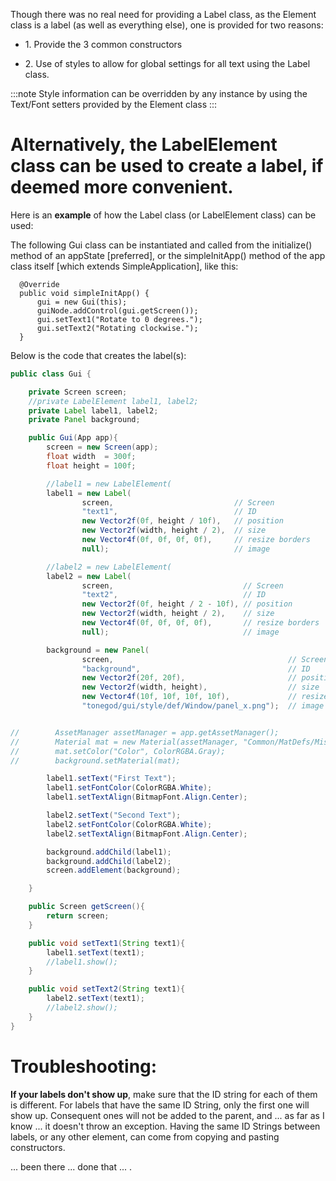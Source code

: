 Though there was no real need for providing a Label class, as the
Element class is a label (as well as everything else), one is provided
for two reasons:

-   1\. Provide the 3 common constructors

-   2\. Use of styles to allow for global settings for all text using
    the Label class.

:::note
Style information can be overridden by any instance by using the
Text/Font setters provided by the Element class
:::

Alternatively, the LabelElement class can be used to create a label, if deemed more convenient.
===============================================================================================

Here is an **example** of how the Label class (or LabelElement class)
can be used:

The following Gui class can be instantiated and called from the
initialize() method of an appState \[preferred\], or the simpleInitApp()
method of the app class itself \[which extends SimpleApplication\], like
this:

      @Override
      public void simpleInitApp() {
          gui = new Gui(this);
          guiNode.addControl(gui.getScreen());
          gui.setText1("Rotate to 0 degrees.");
          gui.setText2("Rotating clockwise.");
      }

Below is the code that creates the label(s):

```java
public class Gui {

    private Screen screen;
    //private LabelElement label1, label2;
    private Label label1, label2;
    private Panel background;

    public Gui(App app){
        screen = new Screen(app);
        float width  = 300f;
        float height = 100f;

        //label1 = new LabelElement(
        label1 = new Label(
                screen,                           // Screen
                "text1",                          // ID
                new Vector2f(0f, height / 10f),   // position
                new Vector2f(width, height / 2),  // size
                new Vector4f(0f, 0f, 0f, 0f),     // resize borders
                null);                            // image

        //label2 = new LabelElement(
        label2 = new Label(
                screen,                             // Screen
                "text2",                            // ID
                new Vector2f(0f, height / 2 - 10f), // position
                new Vector2f(width, height / 2),    // size
                new Vector4f(0f, 0f, 0f, 0f),       // resize borders
                null);                              // image

        background = new Panel(
                screen,                                       // Screen
                "background",                                 // ID
                new Vector2f(20f, 20f),                       // position
                new Vector2f(width, height),                  // size
                new Vector4f(10f, 10f, 10f, 10f),             // resize borders
                "tonegod/gui/style/def/Window/panel_x.png");  // image


//        AssetManager assetManager = app.getAssetManager();
//        Material mat = new Material(assetManager, "Common/MatDefs/Misc/Unshaded.j3md");
//        mat.setColor("Color", ColorRGBA.Gray);
//        background.setMaterial(mat);

        label1.setText("First Text");
        label1.setFontColor(ColorRGBA.White);
        label1.setTextAlign(BitmapFont.Align.Center);

        label2.setText("Second Text");
        label2.setFontColor(ColorRGBA.White);
        label2.setTextAlign(BitmapFont.Align.Center);

        background.addChild(label1);
        background.addChild(label2);
        screen.addElement(background);

    }

    public Screen getScreen(){
        return screen;
    }

    public void setText1(String text1){
        label1.setText(text1);
        //label1.show();
    }

    public void setText2(String text1){
        label2.setText(text1);
        //label2.show();
    }
}
```

Troubleshooting:
================

**If your labels don't show up**, make sure that the ID string for each
of them is different. For labels that have the same ID String, only the
first one will show up. Consequent ones will not be added to the parent,
and ... as far as I know ... it doesn't throw an exception. Having the
same ID Strings between labels, or any other element, can come from
copying and pasting constructors.

... been there ... done that ... .

